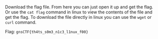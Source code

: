 Download the flag file. From here you can just open it up and get the flag.
Or use the `cat flag` command in linux to view the contents of the file and get the flag. To download the file directly in linux you can use the `wget` or `curl` command.

Flag: `gnsCTF{th4ts_s0m3_n1c3_l1nux_f00}`
